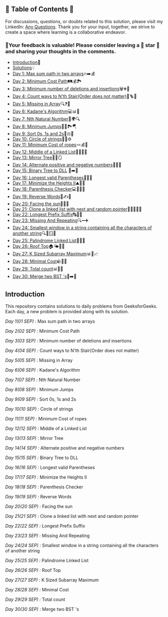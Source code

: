 ## 📜 Table of Contents 📜

For discussions, questions, or doubts related to this solution, please visit my LinkedIn: [Any Questions](https://www.linkedin.com/in/patel-hetkumar-sandipbhai-8b110525a/). Thank you for your input, together, we strive to create a space where learning is a collaborative endeavor.

### 🔮Your feedback is valuable! Please consider leaving a 🌟 star 🌟 and sharing your thoughts in the comments.

- [Introduction](https://github.com/Hunterdii/GeeksforGeeks-POTD/blob/main/README.md)📝
- [Solutions](https://github.com/Hunterdii/GeeksforGeeks-POTD/tree/main/September%202024%20GFG%20SOLUTION)💡
- [Day 1: Max sum path in two arrays](<https://github.com/Hunterdii/GeeksforGeeks-POTD/blob/main/September%202024%20GFG%20SOLUTION/01(Sep)%20Max%20sum%20path%20in%20two%20arrays.md>)🔥➡️💰
- [Day 2: Minimum Cost Path](<https://github.com/Hunterdii/GeeksforGeeks-POTD/blob/main/September%202024%20GFG%20SOLUTION/02(Sep)%20Minimum%20Cost%20Path.md>)🛤️💰🏞️
- [Day 3: Minimum number of deletions and insertions](<https://github.com/Hunterdii/GeeksforGeeks-POTD/blob/main/September%202024%20GFG%20SOLUTION/03(Sep)%20Minimum%20number%20of%20deletions%20and%20insertions.md>)🗑️➕📝
- [Day 4: Count ways to N'th Stair(Order does not matter)](<https://github.com/Hunterdii/GeeksforGeeks-POTD/blob/main/September%202024%20GFG%20SOLUTION/04(Sep)%20Count%20ways%20to%20N'th%20Stair(Order%20does%20not%20matter).md>)👟🪜🏁
- [Day 5: Missing in Array](<https://github.com/Hunterdii/GeeksforGeeks-POTD/blob/main/September%202024%20GFG%20SOLUTION/05(Sep)%20Missing%20in%20Array.md>)🔍❓🧩
- [Day 6: Kadane's Algorithm](<https://github.com/Hunterdii/GeeksforGeeks-POTD/blob/main/September%202024%20GFG%20SOLUTION/06(Sep)%20Kadane's%20Algorithm.md>)💻📊🔢
- [Day 7: Nth Natural Number](<https://github.com/Hunterdii/GeeksforGeeks-POTD/blob/main/September%202024%20GFG%20SOLUTION/07(Sep)%20Nth%20Natural%20Number.md>)🔢🌍🔍
- [Day 8: Minimum Jumps](<https://github.com/Hunterdii/GeeksforGeeks-POTD/blob/main/September%202024%20GFG%20SOLUTION/08(Sep)%20Minimum%20Jumps.md>)🏃‍♀️🏞️🪂
- [Day 9: Sort 0s, 1s and 2s](<https://github.com/Hunterdii/GeeksforGeeks-POTD/blob/main/September%202024%20GFG%20SOLUTION/09(Sep)%20Sort%200s%2C%201s%20and%202s.md>)🚦⚖️🔢
- [Day 10: Circle of strings](<https://github.com/Hunterdii/GeeksforGeeks-POTD/blob/main/September%202024%20GFG%20SOLUTION/10(Sep)%20Circle%20of%20strings.md>)🔄🔗⚙️
- [Day 11: Minimum Cost of ropes](<https://github.com/Hunterdii/GeeksforGeeks-POTD/blob/main/September%202024%20GFG%20SOLUTION/11(Sep)%20Minimum%20Cost%20of%20ropes.md>)🪢💰🧮
- [Day 12: Middle of a Linked List](<https://github.com/Hunterdii/GeeksforGeeks-POTD/blob/main/September%202024%20GFG%20SOLUTION/12(Sep)%20Middle%20of%20a%20Linked%20List.md>)🐢🏃‍♂️🔗
- [Day 13: Mirror Tree](<https://github.com/Hunterdii/GeeksforGeeks-POTD/blob/main/September%202024%20GFG%20SOLUTION/13(Sep)%20Mirror%20Tree.md>)🌳🔄🪞
- [Day 14: Alternate positive and negative numbers](<https://github.com/Hunterdii/GeeksforGeeks-POTD/blob/main/September%202024%20GFG%20SOLUTION/14(Sep)%20Alternate%20positive%20and%20negative%20numbers.md>)🔄➕➖
- [Day 15: Binary Tree to DLL](<https://github.com/Hunterdii/GeeksforGeeks-POTD/blob/main/September%202024%20GFG%20SOLUTION/15(Sep)%20Binary%20Tree%20to%20DLL.md>)
  🌳➡️📜
- [Day 16: Longest valid Parentheses](<https://github.com/Hunterdii/GeeksforGeeks-POTD/blob/main/September%202024%20GFG%20SOLUTION/16(Sep)%20Longest%20valid%20Parentheses.md>)🧩🟰✅
- [Day 17: Minimize the Heights II](<https://github.com/Hunterdii/GeeksforGeeks-POTD/blob/main/September%202024%20GFG%20SOLUTION/17(Sep)%20Minimize%20the%20Heights%20II.md>)⛰️📏🎯
- [Day 18: Parenthesis Checker](<https://github.com/Hunterdii/GeeksforGeeks-POTD/blob/main/September%202024%20GFG%20SOLUTION/18(Sep)%20Parenthesis%20Checker.md>)💻📑👨‍💻
- [Day 19: Reverse Words](<https://github.com/Hunterdii/GeeksforGeeks-POTD/blob/main/September%202024%20GFG%20SOLUTION/19(Sep)%20Reverse%20Words.md>)🔄✍️📜
- [Day 20: Facing the sun](<https://github.com/Hunterdii/GeeksforGeeks-POTD/blob/main/September%202024%20GFG%20SOLUTION/20(Sep)%20Facing%20the%20sun.md>)🌅👀👷
- [Day 21: Clone a linked list with next and random pointer](<https://github.com/Hunterdii/GeeksforGeeks-POTD/blob/main/September%202024%20GFG%20SOLUTION/21(Sep)%20Clone%20a%20linked%20list%20with%20next%20and%20random%20pointer.md>)🔗🎲🧑‍🤝‍🧑
- [Day 22: Longest Prefix Suffix](<https://github.com/Hunterdii/GeeksforGeeks-POTD/blob/main/September%202024%20GFG%20SOLUTION/22(Sep)%20Longest%20Prefix%20Suffix.md>)🔠🧵🔗
- [Day 23: Missing And Repeating](<https://github.com/Hunterdii/GeeksforGeeks-POTD/blob/main/September%202024%20GFG%20SOLUTION/23(Sep)%20Missing%20And%20Repeating.md>)🔍➖➕
- [Day 24: Smallest window in a string containing all the characters of another string](<https://github.com/Hunterdii/GeeksforGeeks-POTD/blob/main/September%202024%20GFG%20SOLUTION/24(Sep)%20Smallest%20window%20in%20a%20string%20containing%20all%20the%20characters%20of%20another%20string.md>)🔍📜🪟🔡
- [Day 25: Palindrome Linked List](<https://github.com/Hunterdii/GeeksforGeeks-POTD/blob/main/September%202024%20GFG%20SOLUTION/25(Sep)%20Palindrome%20Linked%20List.md>)🔄📝🔗
- [Day 26: Roof Top](<https://github.com/Hunterdii/GeeksforGeeks-POTD/blob/main/September%202024%20GFG%20SOLUTION/26(Sep)%20Roof%20Top.md>)🏠🌤️🚶‍♂️
- [Day 27: K Sized Subarray Maximum](<https://github.com/Hunterdii/GeeksforGeeks-POTD/blob/main/September%202024%20GFG%20SOLUTION/27(Sep)%20K%20Sized%20Subarray%20Maximum.md>)📊🔢📈
- [Day 28: Minimal Cost](<https://github.com/Hunterdii/GeeksforGeeks-POTD/blob/main/September%202024%20GFG%20SOLUTION/28(Sep)%20Minimal%20Cost.md>)🪨👟💸
- [Day 29: Total count](<https://github.com/Hunterdii/GeeksforGeeks-POTD/blob/main/September%202024%20GFG%20SOLUTION/29(Sep)%20Total%20count.md>)📊👥🔢
- [Day 30: Merge two BST 's](<https://github.com/Hunterdii/GeeksforGeeks-POTD/blob/main/September%202024%20GFG%20SOLUTION/30(Sep)%20Merge%20two%20BST%20's.md>)🌳➡️📜

## Introduction

This repository contains solutions to daily problems from GeeksforGeeks. Each day, a new problem is provided along with its solution.

_Day 1(01 SEP) :_ Max sum path in two arrays

_Day 2(02 SEP) :_ Minimum Cost Path

_Day 3(03 SEP) :_ Minimum number of deletions and insertions

_Day 4(04 SEP) :_ Count ways to N'th Stair(Order does not matter)

_Day 5(05 SEP) :_ Missing in Array

_Day 6(06 SEP) :_ Kadane's Algorithm

_Day 7(07 SEP) :_ Nth Natural Number

_Day 8(08 SEP) :_ Minimum Jumps

_Day 9(09 SEP) :_ Sort 0s, 1s and 2s

_Day 10(10 SEP) :_ Circle of strings

_Day 11(11 SEP) :_ Minimum Cost of ropes

_Day 12(12 SEP) :_ Middle of a Linked List

_Day 13(13 SEP) :_ Mirror Tree

_Day 14(14 SEP) :_ Alternate positive and negative numbers

_Day 15(15 SEP) :_ Binary Tree to DLL

_Day 16(16 SEP) :_ Longest valid Parentheses

_Day 17(17 SEP) :_ Minimize the Heights II

_Day 18(18 SEP) :_ Parenthesis Checker

_Day 19(19 SEP) :_ Reverse Words

_Day 20(20 SEP) :_ Facing the sun

_Day 21(21 SEP) :_ Clone a linked list with next and random pointer

_Day 22(22 SEP) :_ Longest Prefix Suffix

_Day 23(23 SEP) :_ Missing And Repeating

_Day 24(24 SEP) :_ Smallest window in a string containing all the characters of another string

_Day 25(25 SEP) :_ Palindrome Linked List

_Day 26(26 SEP) :_ Roof Top

_Day 27(27 SEP) :_ K Sized Subarray Maximum

_Day 28(28 SEP) :_ Minimal Cost

_Day 29(29 SEP) :_ Total count

_Day 30(30 SEP) :_ Merge two BST 's
